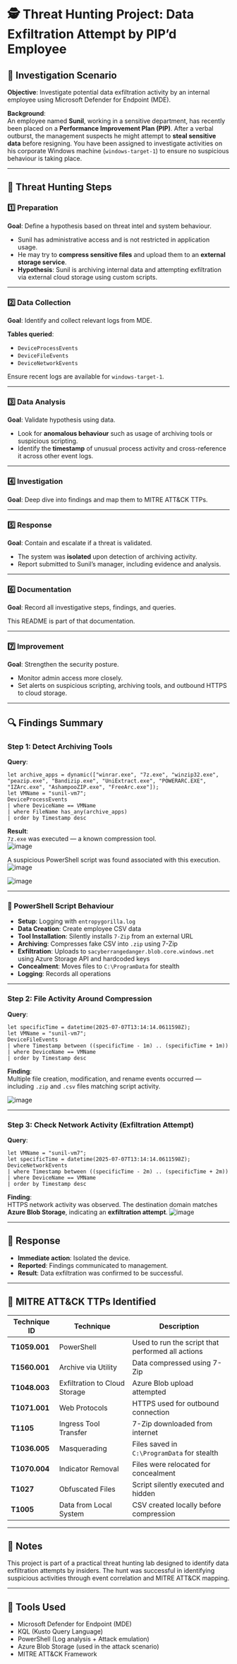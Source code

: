 
# 🕵️ Threat Hunting Project: Data Exfiltration Attempt by PIP’d Employee

## 📘 Investigation Scenario

**Objective**: Investigate potential data exfiltration activity by an internal employee using Microsoft Defender for Endpoint (MDE).

**Background**:  
An employee named **Sunil**, working in a sensitive department, has recently been placed on a **Performance Improvement Plan (PIP)**. After a verbal outburst, the management suspects he might attempt to **steal sensitive data** before resigning. You have been assigned to investigate activities on his corporate Windows machine (`windows-target-1`) to ensure no suspicious behaviour is taking place.

---

## 🧭 Threat Hunting Steps

### 1️⃣ Preparation

**Goal**: Define a hypothesis based on threat intel and system behaviour.

- Sunil has administrative access and is not restricted in application usage.
- He may try to **compress sensitive files** and upload them to an **external storage service**.
- **Hypothesis**: Sunil is archiving internal data and attempting exfiltration via external cloud storage using custom scripts.

---

### 2️⃣ Data Collection

**Goal**: Identify and collect relevant logs from MDE.

**Tables queried**:
- `DeviceProcessEvents`
- `DeviceFileEvents`
- `DeviceNetworkEvents`

Ensure recent logs are available for `windows-target-1`.

---

### 3️⃣ Data Analysis

**Goal**: Validate hypothesis using data.

- Look for **anomalous behaviour** such as usage of archiving tools or suspicious scripting.
- Identify the **timestamp** of unusual process activity and cross-reference it across other event logs.

---

### 4️⃣ Investigation

**Goal**: Deep dive into findings and map them to MITRE ATT&CK TTPs.

---

### 5️⃣ Response

**Goal**: Contain and escalate if a threat is validated.

- The system was **isolated** upon detection of archiving activity.
- Report submitted to Sunil’s manager, including evidence and analysis.

---

### 6️⃣ Documentation

**Goal**: Record all investigative steps, findings, and queries.

This README is part of that documentation.

---

### 7️⃣ Improvement

**Goal**: Strengthen the security posture.

- Monitor admin access more closely.
- Set alerts on suspicious scripting, archiving tools, and outbound HTTPS to cloud storage.

---

## 🔍 Findings Summary

### Step 1: Detect Archiving Tools

**Query**:
```kusto
let archive_apps = dynamic(["winrar.exe", "7z.exe", "winzip32.exe", "peazip.exe", "Bandizip.exe", "UniExtract.exe", "POWERARC.EXE", "IZArc.exe", "AshampooZIP.exe", "FreeArc.exe"]);
let VMName = "sunil-vm7";
DeviceProcessEvents
| where DeviceName == VMName
| where FileName has_any(archive_apps)
| order by Timestamp desc
```

**Result**:  
`7z.exe` was executed — a known compression tool.  
![image](https://github.com/user-attachments/assets/d571b2af-be6d-4f1f-9f17-9ce1e6398e24)

A suspicious PowerShell script was found associated with this execution.
![image](https://github.com/user-attachments/assets/00c28966-4b15-4e18-87c1-f6c2d73b292f)

![image](https://github.com/user-attachments/assets/9e43ca46-cde9-4eab-9d66-eba45e2ac8bf)

---

### 🔧 PowerShell Script Behaviour

- **Setup**: Logging with `entropygorilla.log`
- **Data Creation**: Create employee CSV data
- **Tool Installation**: Silently installs `7-Zip` from an external URL
- **Archiving**: Compresses fake CSV into `.zip` using 7-Zip
- **Exfiltration**: Uploads to `sacyberrangedanger.blob.core.windows.net` using Azure Storage API and hardcoded keys
- **Concealment**: Moves files to `C:\ProgramData` for stealth
- **Logging**: Records all operations

---

### Step 2: File Activity Around Compression

**Query**:
```kusto
let specificTime = datetime(2025-07-07T13:14:14.0611598Z);
let VMName = "sunil-vm7";
DeviceFileEvents
| where Timestamp between ((specificTime - 1m) .. (specificTime + 1m))
| where DeviceName == VMName
| order by Timestamp desc
```

**Finding**:  
Multiple file creation, modification, and rename events occurred — including `.zip` and `.csv` files matching script activity.

![image](https://github.com/user-attachments/assets/d7c587d0-ccfa-4180-9ad2-b6178731172b)

---

### Step 3: Check Network Activity (Exfiltration Attempt)

**Query**:
```kusto
let VMName = "sunil-vm7";
let specificTime = datetime(2025-07-07T13:14:14.0611598Z);
DeviceNetworkEvents
| where Timestamp between ((specificTime - 2m) .. (specificTime + 2m))
| where DeviceName == VMName
| order by Timestamp desc
```

**Finding**:  
HTTPS network activity was observed. The destination domain matches **Azure Blob Storage**, indicating an **exfiltration attempt**.
![image](https://github.com/user-attachments/assets/421212d5-1822-4b28-a3c6-d380ab6b5ca6)

---

## 🧯 Response

- **Immediate action**: Isolated the device.
- **Reported**: Findings communicated to management.
- **Result**: Data exfiltration was confirmed to be successful.

---

## 🧠 MITRE ATT&CK TTPs Identified

| Technique ID | Technique | Description |
|--------------|-----------|-------------|
| **T1059.001** | PowerShell | Used to run the script that performed all actions |
| **T1560.001** | Archive via Utility | Data compressed using 7-Zip |
| **T1048.003** | Exfiltration to Cloud Storage | Azure Blob upload attempted |
| **T1071.001** | Web Protocols | HTTPS used for outbound connection |
| **T1105** | Ingress Tool Transfer | 7-Zip downloaded from internet |
| **T1036.005** | Masquerading | Files saved in `C:\ProgramData` for stealth |
| **T1070.004** | Indicator Removal | Files were relocated for concealment |
| **T1027** | Obfuscated Files | Script silently executed and hidden |
| **T1005** | Data from Local System | CSV created locally before compression |

---

## 📄 Notes

This project is part of a practical threat hunting lab designed to identify data exfiltration attempts by insiders. The hunt was successful in identifying suspicious activities through event correlation and MITRE ATT&CK mapping.

---

## 🧰 Tools Used

- Microsoft Defender for Endpoint (MDE)
- KQL (Kusto Query Language)
- PowerShell (Log analysis + Attack emulation)
- Azure Blob Storage (used in the attack scenario)
- MITRE ATT&CK Framework

